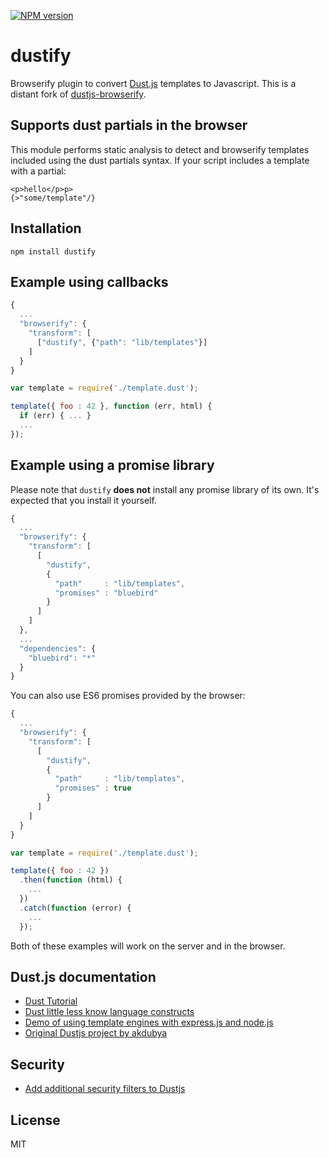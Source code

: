 [![NPM version](https://badge.fury.io/js/dustify.svg)](http://badge.fury.io/js/dustify)

# dustify

Browserify plugin to convert [Dust.js] templates to Javascript. This is a distant fork of [dustjs-browserify](https://github.com/scottbrady/dustjs-browserify).

## Supports dust partials in the browser

This module performs static analysis to detect and browserify templates included using the dust partials syntax. If your script includes a template with a partial:

```
<p>hello</p>p>
{>"some/template"/}
```

## Installation

```
npm install dustify
```

## Example using callbacks

```javascript
{
  ...
  "browserify": {
    "transform": [
      ["dustify", {"path": "lib/templates"}]
    ]
  }
}
```

```javascript
var template = require('./template.dust');

template({ foo : 42 }, function (err, html) {
  if (err) { ... }
  ...
});
```

## Example using a promise library

Please note that `dustify` **does not** install any promise library of its own. It's expected that you install it yourself.

```javascript
{
  ...
  "browserify": {
    "transform": [
      [
        "dustify",
        {
          "path"     : "lib/templates",
          "promises" : "bluebird"
        }
      ]
    ]
  },
  ...
  "dependencies": {
    "bluebird": "*"
  }
}
```

You can also use ES6 promises provided by the browser:

```javascript
{
  ...
  "browserify": {
    "transform": [
      [
        "dustify",
        {
          "path"     : "lib/templates",
          "promises" : true
        }
      ]
    ]
  }
}
```

```javascript
var template = require('./template.dust');

template({ foo : 42 })
  .then(function (html) {
    ...
  })
  .catch(function (error) {
    ...
  });
```

Both of these examples will work on the server and in the browser.

## Dust.js documentation

* [Dust Tutorial](https://github.com/linkedin/dustjs/wiki/Dust-Tutorial)
* [Dust little less know language constructs](https://github.com/linkedin/dustjs/wiki/Dust-little-less-know-language-constructs)
* [Demo of using template engines with express.js and node.js](https://github.com/chovy/express-template-demo)
* [Original Dustjs project by akdubya](http://akdubya.github.io/dustjs/)

## Security

* [Add additional security filters to Dustjs](https://github.com/linkedin/dustjs-filters-secure)

## License

MIT

[Dust.js]: http://www.dustjs.com